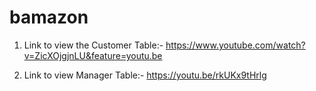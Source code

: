 # bamazon
1) Link to view the Customer Table:-
https://www.youtube.com/watch?v=ZicXOjgjnLU&feature=youtu.be

2) Link to view Manager Table:-
https://youtu.be/rkUKx9tHrlg